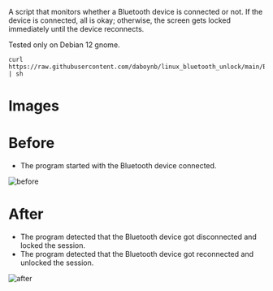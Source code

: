A script that monitors whether a Bluetooth device is connected or not. If the device is connected, all is okay; otherwise, the screen gets locked immediately until the device reconnects.

Tested only on Debian 12 gnome.


    curl https://raw.githubusercontent.com/daboynb/linux_bluetooth_unlock/main/Btmanager.sh | sh

# Images

# Before

- The program started with the Bluetooth device connected.

   
![before](https://github.com/daboynb/linux_bluetooth_unlock/assets/106079917/9c0992bc-2686-422c-a270-07204468a94c)

# After

- The program detected that the Bluetooth device got disconnected and locked the session.
- The program detected that the Bluetooth device got reconnected and unlocked the session.

   
![after](https://github.com/daboynb/linux_bluetooth_unlock/assets/106079917/1568bbd5-1e1e-4018-8126-104c38d105ef)
